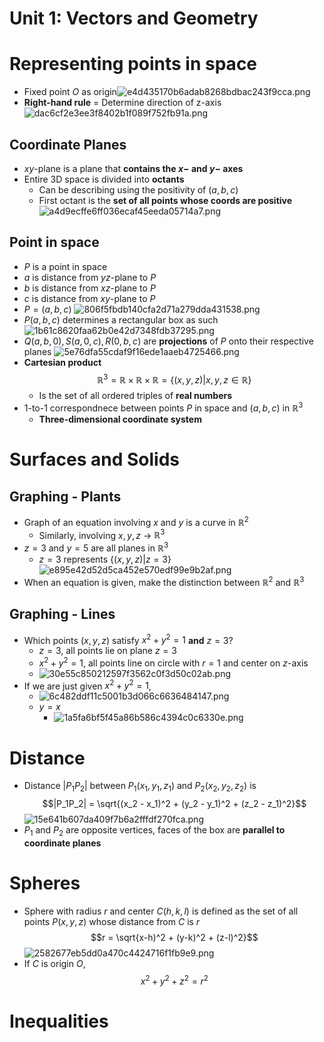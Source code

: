 # Unit 1: Vectors and Geometry
# Representing points in space
- Fixed point $O$ as origin![e4d435170b6adab8268bdbac243f9cca.png](./Images/e4d435170b6adab8268bdbac243f9cca.png)
- **Right-hand rule** = Determine direction of z-axis
![dac6cf2e3ee3f8402b1f089f752fb91a.png](./Images/dac6cf2e3ee3f8402b1f089f752fb91a.png "dac6cf2e3ee3f8402b1f089f752fb91a.png")
## Coordinate Planes
- $xy$-plane is a plane that **contains the $x-$ and $y-$ axes**
- Entire 3D space is divided into **octants**
    - Can be describing using the positivity of $(a, b, c )$
    - First octant is the **set of all points whose coords are positive**
![a4d9ecffe6ff036ecaf45eeda05714a7.png](./Images/a4d9ecffe6ff036ecaf45eeda05714a7.png)
## Point in space
- $P$ is a point in space
- $a$ is distance from $yz$-plane to $P$
- $b$ is distance from $xz$-plane to $P$
- $c$ is distance from $xy$-plane to $P$
- $P = (a, b, c)$
![806f5fbdb140cfa2d71a279dda431538.png](./Images/806f5fbdb140cfa2d71a279dda431538.png "806f5fbdb140cfa2d71a279dda431538.png")
- $P(a, b, c)$ determines a rectangular box as such
![1b61c8620faa62b0e42d7348fdb37295.png](./Images/1b61c8620faa62b0e42d7348fdb37295.png)
- $Q(a, b, 0), S(a, 0, c), R(0, b, c)$ are **projections** of $P$ onto their respective planes
![5e76dfa55cdaf9f16ede1aaeb4725466.png](./Images/5e76dfa55cdaf9f16ede1aaeb4725466.png)
- **Cartesian product** $$\mathbb{R}^3 = \mathbb{R} \times \mathbb{R} \times \mathbb{R} = \{(x, y, z) | x, y, z \in \mathbb{R}\}$$
    - Is the set of all ordered triples of **real numbers**
- 1-to-1 correspondnece between points $P$ in space and $(a, b, c)$ in $\mathbb{R}^3$
    - **Three-dimensional coordinate system**

# Surfaces and Solids
## Graphing - Plants
- Graph of an equation involving $x$ and $y$ is a curve in $\mathbb{R}^2$
    - Similarly, involving $x, y, z$ $\rightarrow$ $\mathbb{R}^3$
- $z = 3$ and $y=5$ are all planes in $\mathbb{R}^3$
    - $z = 3$ represents $\{(x, y, z) | z = 3\}$
![e895e42d52d5ca452e570edf99e9b2af.png](./Images/e895e42d52d5ca452e570edf99e9b2af.png)
- When an equation is given, make the distinction between $\mathbb{R}^2$ and $\mathbb{R}^3$

## Graphing - Lines
- Which points $(x, y, z)$ satisfy $x^2 + y^2 = 1$ **and** $z = 3$?
    - $z = 3$, all points lie on plane $z=3$
    - $x^2+y^2 = 1$, all points line on circle with $r=1$ and center on $z$-axis
    - ![30e55c850212597f3562c0f3d50c02ab.png](./Images/30e55c850212597f3562c0f3d50c02ab.png)
- If we are just given $x^2 + y^2 = 1$,
    - ![6c482ddf11c5001b3d066c6636484147.png](./Images/6c482ddf11c5001b3d066c6636484147.png)
    - $y = x$
        - ![1a5fa6bf5f45a86b586c4394c0c6330e.png](./Images/1a5fa6bf5f45a86b586c4394c0c6330e.png)
# Distance
- Distance $|P_1P_2|$ between $P_1(x_1, y_1, z_1)$ and $P_2(x_2, y_2, z_2)$ is
$$|P_1P_2| = \sqrt{(x_2 - x_1)^2 + (y_2 - y_1)^2 + (z_2 - z_1)^2}$$
![15e641b607da409f7b6a2fffdf270fca.png](./Images/15e641b607da409f7b6a2fffdf270fca.png)
- $P_1$ and $P_2$ are opposite vertices, faces of the box are **parallel to coordinate planes**

# Spheres
- Sphere with radius $r$ and center $C(h, k, l)$ is defined as the set of all points $P(x, y, z)$ whose distance from $C$ is $r$
$$r = \sqrt{x-h)^2 + (y-k)^2 + (z-l)^2}$$
![2582677eb5dd0a470c4424716f1fb9e9.png](./Images/2582677eb5dd0a470c4424716f1fb9e9.png)
- If $C$ is origin $O$,$$x^2 + y^2 + z^2 = r^2$$
# Inequalities